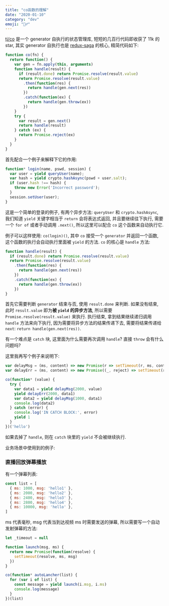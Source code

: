```yaml
---
title: "co函数的理解"
date: "2020-01-10"
category: "dev"
emoji: "🙇‍♂️"
---
```


[tj/co](https://github.com/tj/co) 是一个 generator 自执行的状态管理库, 短短的几百行代码即收获了 11k 的 star, 其实 generator 自执行也是 [redux-saga](https://github.com/redux-saga/redux-saga/) 的核心, 精简代码如下:

```javascript
function co(fn) {
  return function() {
    var gen = fn.apply(this, arguments)
    function handle(result) {
      if (result.done) return Promise.resolve(result.value)
      return Promise.resolve(result.value)
        .then(function(res) {
          return handle(gen.next(res))
        })
        .catch(function(ex) {
          return handle(gen.throw(ex))
        })
    }
    try {
      var result = gen.next()
      return handle(result)
    } catch (ex) {
      return Promise.reject(ex)
    }
  }
}
```

首先配合一个例子来解释下它的作用:

```javascript
function* login(name, pswd, session) {
  var user = yield queryUser(name);
  var hash = yield crypto.hashAsync(pswd + user.salt);
  if (user.hash !== hash) {
    throw new Error('Incorrect password');
  }
  session.setUser(user);
}
```

这是一个简单的登录的例子, 有两个异步方法: `queryUser` 和 `crypto.hashAsync`, 我们知道 `yield` 关键字相当于 `return` 会将表达式返回, 并且要继续往下执行, 需要一个 `for of` 或者手动调用 `.next()`, 所以这里可以配合 `co` 这个函数来自动执行它.

例子可以这样使用: `co(login)()`, 其中 `co` 接受一个 `generator` 并返回一个函数, 这个函数的执行会自动执行里面被 `yield` 的方法. `co` 的核心是 `handle` 方法:

```javascript
function handle(result) {
  if (result.done) return Promise.resolve(result.value)
  return Promise.resolve(result.value)
    .then(function(res) {
      return handle(gen.next(res))
    })
    .catch(function(ex) {
      return handle(gen.throw(ex))
    })
}
```

首先它需要判断 `generator` 结束与否, 使用 `result.done` 来判断. 如果没有结束, 此时 `result.value` 即为**被 `yield` 的异步方法**, 所以需要 `Promise.resolve(result.value)` 来执行. 执行结束, 拿到结果继续递归调用 `handle` 方法来向下执行, 因为需要将异步方法的结果传递下去, 需要将结果传递给 `next`: `return handle(gen.next(res))`.

有一个难点是 `catch` 块, 这里面为什么需要再次调用 `handle`? 直接 `throw` 会有什么问题吗?

这里我再写个例子来说明下:


```javascript
var delayMsg = (ms, content) => new Promise(r => setTimeout(r, ms, content))
var delayErr = (ms, content) => new Promise((_, reject) => setTimeout(reject, ms, new Error(content)))

co(function* (value) {
  try {
    var data1 = yield delayMsg(2000, value)
    yield delayErr(2000, data1)
    var data2 = yield delayMsg(1000, data1)
    console.log(data2)
  } catch (error) {
    console.log('IN CATCH BLOCK:', error)
    yield 1
  }
})('hello')
```

如果去掉了 `handle`, 则在 `catch` 块里的 `yield` 不会被继续执行.


业务场景中使用到的例子:

### 直播回放弹幕播放

有一个弹幕列表:

```javascript
const list = [
  { ms: 1000, msg: 'hello1' },
  { ms: 2000, msg: 'hello2' },
  { ms: 2400, msg: 'hello3' },
  { ms: 2800, msg: 'hello4' },
  { ms: 10000, msg: 'hello' },
]
```

ms 代表毫秒, msg 代表当到达视频 ms 时需要发送的弹幕, 所以需要写一个自动发射弹幕的方法:

```javascript
let _timeout = null

function launch(msg, ms) {
  return new Promise(function(resolve) {
    setTimeout(resolve, ms, msg)
  })
}

co(function* autoLancher(list) {
  for (var i of list) {
    const message = yield launch(i.msg, i.ms)
    console.log(message)
  }
})(list)
```


